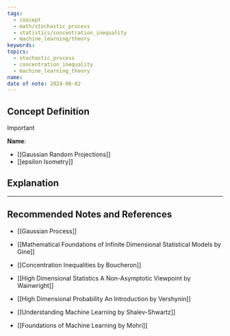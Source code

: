 ```yaml
---
tags:
  - concept
  - math/stochastic_process
  - statistics/concentration_inequality
  - machine_learning/theory
keywords: 
topics:
  - stochastic_process
  - concentration_inequality
  - machine_learning_theory
name: 
date of note: 2024-06-02
---
```


## Concept Definition

>[!important]
>**Name**: 



- [[Gaussian Random Projections]]
- [[epsilon Isometry]]


## Explanation







-----------
##  Recommended Notes and References

- [[Gaussian Process]]


- [[Mathematical Foundations of Infinite Dimensional Statistical Models by Gine]]
- [[Concentration Inequalities by Boucheron]]
- [[High Dimensional Statistics A Non-Asymptotic Viewpoint by Wainwright]]
- [[High Dimensional Probability An Introduction by Vershynin]]
- [[Understanding Machine Learning by Shalev-Shwartz]]
- [[Foundations of Machine Learning by Mohri]]